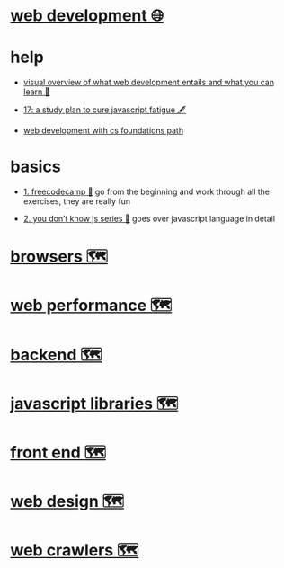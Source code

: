 # [web development 🌐](https://www.wikiwand.com/en/Web_development)


# help


- [visual overview of what web development entails and what you can learn 🐙](https://github.com/kamranahmedse/developer-roadmap)

- [17: a study plan to cure javascript fatigue 🖋️](https://medium.freecodecamp.com/a-study-plan-to-cure-javascript-fatigue-8ad3a54f2eb1)

- [web development with cs foundations path](https://forum.freecodecamp.com/t/computer-guide-web-development-with-computer-science-foundations-comprehensive-path/64516)


# basics


- [1. freecodecamp 👾](https://www.freecodecamp.com)
  go from the beginning and work through all the exercises, they are really fun

- [2. you don’t know js series 📖](https://github.com/getify/You-Dont-Know-JS)
  goes over javascript language in detail


# [browsers 🗺️](https://my.mindnode.com/YopAYPxSrgy7Pqvs6ztsEgqyHeXrCd5uRQY1zzUs#330.7,23.9,2)


# [web performance 🗺️](https://my.mindnode.com/TTiDHqPUigF91yBHAFSgbhNckeUAGZhNtxiavEPB)


# [backend 🗺️](https://my.mindnode.com/uR5wuu9guh97btPqQaRND2QPu4sxenfzMRNNPsyB)


# [javascript libraries 🗺️](https://my.mindnode.com/5PazdXmKxEq1mDpksAfWUZFdJTpvAHpti6Cir1S2#50.6,-34.4,2)


# [front end 🗺️](https://my.mindnode.com/zRGj6Bjd1T31sVhsJz4HcNbCCz7ZMgKNqJSWSjyt#392.4,-184.2,2)


# [web design 🗺️](https://my.mindnode.com/3irQvGhTDXsWX7yHqzQkR9JWhq9kyaJZ4otN7qiR)


# [web crawlers 🗺️](https://my.mindnode.com/tfSGpEVZd5EqPFzEzetA532qCfhgUDfbVp6gU7zv)

